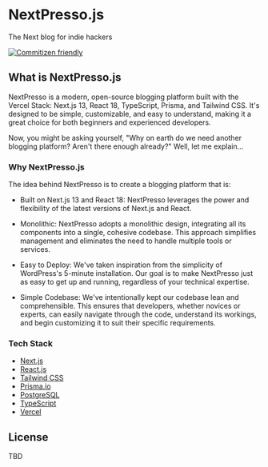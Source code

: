 # NextPresso.js

The Next blog for indie hackers

[![Commitizen friendly](https://img.shields.io/badge/commitizen-friendly-brightgreen.svg)](http://commitizen.github.io/cz-cli/)

<!-- ABOUT -->

## What is NextPresso.js

NextPresso is a modern, open-source blogging platform built with the Vercel Stack: Next.js 13, React 18, TypeScript, Prisma, and Tailwind CSS. It's designed to be simple, customizable, and easy to understand, making it a great choice for both beginners and experienced developers.

Now, you might be asking yourself, "Why on earth do we need another blogging platform? Aren't there enough already?" Well, let me explain...

### Why NextPresso.js

The idea behind NextPresso is to create a blogging platform that is:

- Built on Next.js 13 and React 18: NextPresso leverages the power and flexibility of the latest versions of Next.js and React.

- Monolithic: NextPresso adopts a monolithic design, integrating all its components into a single, cohesive codebase. This approach simplifies management and eliminates the need to handle multiple tools or services.

- Easy to Deploy: We've taken inspiration from the simplicity of WordPress's 5-minute installation. Our goal is to make NextPresso just as easy to get up and running, regardless of your technical expertise.

- Simple Codebase: We've intentionally kept our codebase lean and comprehensible. This ensures that developers, whether novices or experts, can easily navigate through the code, understand its workings, and begin customizing it to suit their specific requirements.

<!-- STACK -->

### Tech Stack

- [Next.js](https://nextjs.org/)
- [React.js](https://reactjs.org/)
- [Tailwind CSS](https://tailwindcss.com/)
- [Prisma.io](https://prisma.io/)
- [PostgreSQL](https://www.postgresql.org/)
- [TypeScript](https://www.typescriptlang.org/)
- [Vercel](https://vercel.com/)

<!-- LICENSE -->

## License

TBD
